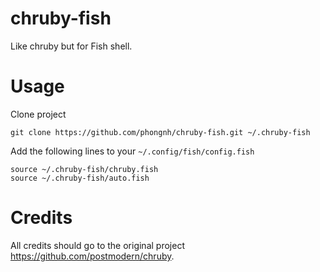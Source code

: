 # chruby-fish

Like chruby but for Fish shell.

# Usage

Clone project

```
git clone https://github.com/phongnh/chruby-fish.git ~/.chruby-fish
```


Add the following lines to your `~/.config/fish/config.fish`

```
source ~/.chruby-fish/chruby.fish
source ~/.chruby-fish/auto.fish
```

# Credits

All credits should go to the original project https://github.com/postmodern/chruby.
